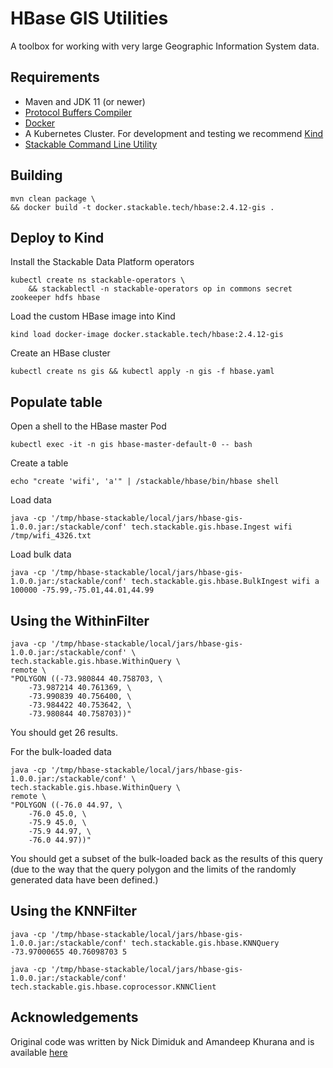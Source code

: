 # HBase GIS Utilities

A toolbox for working with very large Geographic Information System data.

## Requirements

* Maven and JDK 11 (or newer)
* [Protocol Buffers Compiler](https://grpc.io/docs/protoc-installation/)
* [Docker](https://docs.docker.com/engine/install/)
* A Kubernetes Cluster. For development and testing we recommend [Kind](https://kind.sigs.k8s.io/)
* [Stackable Command Line Utility](https://docs.stackable.tech/management/stable/stackablectl/)

## Building

    mvn clean package \
    && docker build -t docker.stackable.tech/hbase:2.4.12-gis .

## Deploy to Kind

Install the Stackable Data Platform operators

    kubectl create ns stackable-operators \
        && stackablectl -n stackable-operators op in commons secret zookeeper hdfs hbase

Load the custom HBase image into Kind

    kind load docker-image docker.stackable.tech/hbase:2.4.12-gis

Create an HBase cluster

    kubectl create ns gis && kubectl apply -n gis -f hbase.yaml

## Populate table

Open a shell to the HBase master Pod

    kubectl exec -it -n gis hbase-master-default-0 -- bash

Create a table

    echo "create 'wifi', 'a'" | /stackable/hbase/bin/hbase shell

Load data

    java -cp '/tmp/hbase-stackable/local/jars/hbase-gis-1.0.0.jar:/stackable/conf' tech.stackable.gis.hbase.Ingest wifi /tmp/wifi_4326.txt

Load bulk data

    java -cp '/tmp/hbase-stackable/local/jars/hbase-gis-1.0.0.jar:/stackable/conf' tech.stackable.gis.hbase.BulkIngest wifi a 100000 -75.99,-75.01,44.01,44.99

## Using the WithinFilter

    java -cp '/tmp/hbase-stackable/local/jars/hbase-gis-1.0.0.jar:/stackable/conf' \
    tech.stackable.gis.hbase.WithinQuery \
    remote \
    "POLYGON ((-73.980844 40.758703, \
        -73.987214 40.761369, \
        -73.990839 40.756400, \
        -73.984422 40.753642, \
        -73.980844 40.758703))"

You should get 26 results.

For the bulk-loaded data

    java -cp '/tmp/hbase-stackable/local/jars/hbase-gis-1.0.0.jar:/stackable/conf' \
    tech.stackable.gis.hbase.WithinQuery \
    remote \
    "POLYGON ((-76.0 44.97, \
        -76.0 45.0, \
        -75.9 45.0, \
        -75.9 44.97, \
        -76.0 44.97))"

You should get a subset of the bulk-loaded back as the results of this query (due to the way that the query polygon and
the limits of the randomly generated data have been defined.)

## Using the KNNFilter

    java -cp '/tmp/hbase-stackable/local/jars/hbase-gis-1.0.0.jar:/stackable/conf' tech.stackable.gis.hbase.KNNQuery -73.97000655 40.76098703 5

    java -cp '/tmp/hbase-stackable/local/jars/hbase-gis-1.0.0.jar:/stackable/conf' tech.stackable.gis.hbase.coprocessor.KNNClient

## Acknowledgements

Original code was written by Nick Dimiduk and Amandeep Khurana and is
available [here](https://github.com/hbaseinaction/gis)